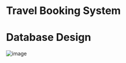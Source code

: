 # Travel Booking System

# Database Design
![image](https://github.com/aditbeta/travel_booking_system/assets/23045652/ceff3b98-ef2d-43be-87f0-d7a4b9cb2ab5)

